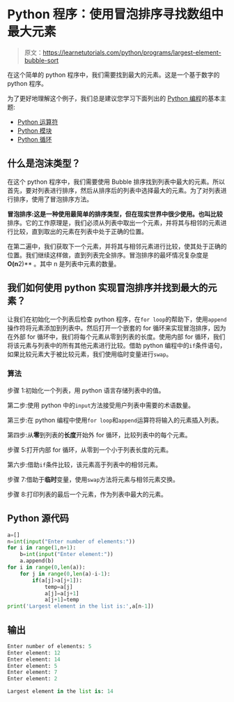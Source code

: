 # Python 程序：使用冒泡排序寻找数组中最大元素

> 原文：<https://learnetutorials.com/python/programs/largest-element-bubble-sort>

在这个简单的 python 程序中，我们需要找到最大的元素。这是一个基于数字的 python 程序。

为了更好地理解这个例子，我们总是建议您学习下面列出的 [Python 编程](../ "Python tutorial")的基本主题:

*   [Python 运算符](../../python/python-operators "operators in python")
*   [Python 模块](../../python/python-modules-tutorials "python modules")
*   [Python 循环](../../python/python-loop-tutorials "Loops in python")

## 什么是泡沫类型？

在这个 python 程序中，我们需要使用 Bubble 排序找到列表中最大的元素。所以首先，要对列表进行排序，然后从排序后的列表中选择最大的元素。为了对列表进行排序，使用了冒泡排序方法。

**冒泡排序:**这是一种使用最简单的排序类型，但在现实世界中很少使用。也叫**比较**排序。它的工作原理是，我们必须从列表中取出一个元素，并将其与相邻的元素进行比较，直到取出的元素在列表中处于正确的位置。

在第二遍中，我们获取下一个元素，并将其与相邻元素进行比较，使其处于正确的位置。我们继续这样做，直到列表完全排序。冒泡排序的最坏情况复杂度是 **O(n**2)** 。其中 n 是列表中元素的数量。

## 我们如何使用 python 实现冒泡排序并找到最大的元素？

让我们在初始化一个列表后检查 python 程序，在`for loop`的帮助下，使用`append`操作符将元素添加到列表中。然后打开一个嵌套的 for 循环来实现冒泡排序，因为在外部 for 循环中，我们将每个元素从零到列表的长度。使用内部 for 循环，我们将该元素与列表中的所有其他元素进行比较。借助 python 编程中的`if`条件语句，如果比较元素大于被比较元素，我们使用临时变量进行`swap`。

### 算法

步骤 1:初始化一个列表，用 python 语言存储列表中的值。

第二步:使用 python 中的`input`方法接受用户列表中需要的术语数量。

第三步:在 python 编程中使用`for loop`和`append`运算符将输入的元素插入列表。

第四步:从**零**到列表的**长度**开始外 for 循环，比较列表中的每个元素。

步骤 5:打开内部 for 循环，从零到一个小于列表长度的元素。

第六步:借助`if`条件比较，该元素高于列表中的相邻元素。

步骤 7:借助于**临时**变量，使用`swap`方法将元素与相邻元素交换。

步骤 8:打印列表的最后一个元素，作为列表中最大的元素。

## Python 源代码

```py
a=[]
n=int(input("Enter number of elements:"))
for i in range(1,n+1):
    b=int(input("Enter element:"))
    a.append(b)
for i in range(0,len(a)):
    for j in range(0,len(a)-i-1):
        if(a[j]>a[j+1]):
            temp=a[j]
            a[j]=a[j+1]
            a[j+1]=temp 
print('Largest element in the list is:',a[n-1])

```

## 输出

```py
Enter number of elements: 5
Enter element: 12
Enter element: 14
Enter element: 5
Enter element: 7
Enter element: 2

Largest element in the list is: 14
```